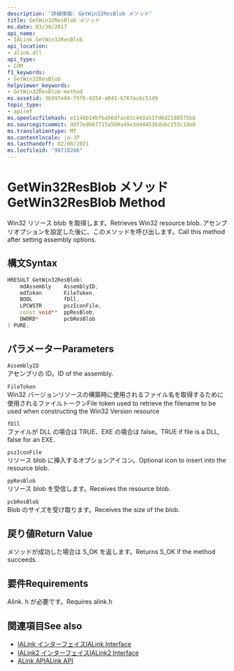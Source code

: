 ```yaml
---
description: '詳細情報: GetWin32ResBlob メソッド'
title: GetWin32ResBlob メソッド
ms.date: 03/30/2017
api_name:
- IALink.GetWin32ResBlob
api_location:
- alink.dll
api_type:
- COM
f1_keywords:
- GetWin32ResBlob
helpviewer_keywords:
- GetWin32ResBlob method
ms.assetid: 36997e04-f9f6-4254-a041-6767ac6c51d9
topic_type:
- apiref
ms.openlocfilehash: e1140b14bfba56dfac03c443a537d6d2188575b8
ms.sourcegitcommit: ddf7edb67715a5b9a45e3dd44536dabc153c1de0
ms.translationtype: MT
ms.contentlocale: ja-JP
ms.lasthandoff: 02/06/2021
ms.locfileid: "99718266"
---
```

# <a name="getwin32resblob-method"></a><span data-ttu-id="86033-103">GetWin32ResBlob メソッド</span><span class="sxs-lookup"><span data-stu-id="86033-103">GetWin32ResBlob Method</span></span>

<span data-ttu-id="86033-104">Win32 リソース blob を取得します。</span><span class="sxs-lookup"><span data-stu-id="86033-104">Retrieves Win32 resource blob.</span></span> <span data-ttu-id="86033-105">アセンブリオプションを設定した後に、このメソッドを呼び出します。</span><span class="sxs-lookup"><span data-stu-id="86033-105">Call this method after setting assembly options.</span></span>  
  
## <a name="syntax"></a><span data-ttu-id="86033-106">構文</span><span class="sxs-lookup"><span data-stu-id="86033-106">Syntax</span></span>  
  
```cpp  
HRESULT GetWin32ResBlob(  
    mdAssembly    AssemblyID,  
    mdToken       FileToken,  
    BOOL          fDll,  
    LPCWSTR       pszIconFile,  
    const void**  ppResBlob,  
    DWORD*        pcbResBlob  
) PURE;  
```  
  
## <a name="parameters"></a><span data-ttu-id="86033-107">パラメーター</span><span class="sxs-lookup"><span data-stu-id="86033-107">Parameters</span></span>  

 `AssemblyID`  
 <span data-ttu-id="86033-108">アセンブリの ID。</span><span class="sxs-lookup"><span data-stu-id="86033-108">ID of the assembly.</span></span>  
  
 `FileToken`  
 <span data-ttu-id="86033-109">Win32 バージョンリソースの構築時に使用されるファイル名を取得するために使用されるファイルトークン</span><span class="sxs-lookup"><span data-stu-id="86033-109">File token used to retrieve the filename to be used when constructing the Win32 Version resource</span></span>  
  
 `fDll`  
 <span data-ttu-id="86033-110">ファイルが DLL の場合は TRUE、EXE の場合は false。</span><span class="sxs-lookup"><span data-stu-id="86033-110">TRUE if file is a DLL, false for an EXE.</span></span>  
  
 `pszIconFile`  
 <span data-ttu-id="86033-111">リソース blob に挿入するオプションアイコン。</span><span class="sxs-lookup"><span data-stu-id="86033-111">Optional icon to insert into the resource blob.</span></span>  
  
 `ppResBlob`  
 <span data-ttu-id="86033-112">リソース blob を受信します。</span><span class="sxs-lookup"><span data-stu-id="86033-112">Receives the resource blob.</span></span>  
  
 `pcbResBlob`  
 <span data-ttu-id="86033-113">Blob のサイズを受け取ります。</span><span class="sxs-lookup"><span data-stu-id="86033-113">Receives the size of the blob.</span></span>  
  
## <a name="return-value"></a><span data-ttu-id="86033-114">戻り値</span><span class="sxs-lookup"><span data-stu-id="86033-114">Return Value</span></span>  

 <span data-ttu-id="86033-115">メソッドが成功した場合は S_OK を返します。</span><span class="sxs-lookup"><span data-stu-id="86033-115">Returns S_OK if the method succeeds.</span></span>  
  
## <a name="requirements"></a><span data-ttu-id="86033-116">要件</span><span class="sxs-lookup"><span data-stu-id="86033-116">Requirements</span></span>  

 <span data-ttu-id="86033-117">Alink. h が必要です。</span><span class="sxs-lookup"><span data-stu-id="86033-117">Requires alink.h</span></span>  
  
## <a name="see-also"></a><span data-ttu-id="86033-118">関連項目</span><span class="sxs-lookup"><span data-stu-id="86033-118">See also</span></span>

- [<span data-ttu-id="86033-119">IALink インターフェイス</span><span class="sxs-lookup"><span data-stu-id="86033-119">IALink Interface</span></span>](ialink-interface.md)
- [<span data-ttu-id="86033-120">IALink2 インターフェイス</span><span class="sxs-lookup"><span data-stu-id="86033-120">IALink2 Interface</span></span>](ialink2-interface.md)
- [<span data-ttu-id="86033-121">ALink API</span><span class="sxs-lookup"><span data-stu-id="86033-121">ALink API</span></span>](index.md)
